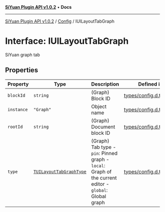 [**SiYuan Plugin API v1.0.2**](../../../README.md) • **Docs**

---

[SiYuan Plugin API v1.0.2](../../../README.md) / [Config](../README.md) / IUILayoutTabGraph

# Interface: IUILayoutTabGraph

SiYuan graph tab

## Properties

| Property   | Type                                                                | Description                                                                                            | Defined in                                                                                       |
| ---------- | ------------------------------------------------------------------- | ------------------------------------------------------------------------------------------------------ | ------------------------------------------------------------------------------------------------ |
| `blockId`  | `string`                                                            | (Graph) Block ID                                                                                       | [types/config.d.ts:1828](https://github.com/siyuan-note/petal/tree/main/types/config.d.ts#L1828) |
| `instance` | `"Graph"`                                                           | Object name                                                                                            | [types/config.d.ts:1832](https://github.com/siyuan-note/petal/tree/main/types/config.d.ts#L1832) |
| `rootId`   | `string`                                                            | (Graph) Document block ID                                                                              | [types/config.d.ts:1836](https://github.com/siyuan-note/petal/tree/main/types/config.d.ts#L1836) |
| `type`     | [`TUILayoutTabGraphType`](../type-aliases/TUILayoutTabGraphType.md) | (Graph) Tab type - `pin`: Pinned graph - `local`: Graph of the current editor - `global`: Global graph | [types/config.d.ts:1843](https://github.com/siyuan-note/petal/tree/main/types/config.d.ts#L1843) |
